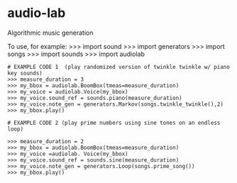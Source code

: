 audio-lab
=========

Algorithmic music generation

To use, for example:
	>>> import sound
	>>> import generators
	>>> import songs
	>>> import sounds
	>>> import audiolab

	# EXAMPLE CODE 1  (play randomized version of twinkle twinkle w/ piano key sounds)
	>>> measure_duration = 3
	>>> my_bbox = audiolab.BoomBox(tmeas=measure_duration)
	>>> my_voice = audiolab.Voice(my_bbox)
	>>> my_voice.sound_ref = sounds.piano(measure_duration)
	>>> my_voice.note_gen = generators.Markov(songs.twinkle_twinkle(),2)
	>>> my_bbox.play()

	# EXAMPLE CODE 2 (play prime numbers using sine tones on an endless loop)

	>>> measure_duration = 2
	>>> my_bbox = audiolab.BoomBox(tmeas=measure_duration)
	>>> my_voice =audiolab. Voice(my_bbox)
	>>> my_voice.sound_ref = sounds.sine(measure_duration)
	>>> my_voice.note_gen = generators.Loop(songs.prime_song())
	>>> my_bbox.play()
